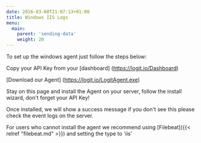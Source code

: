 ```yaml
---
date: 2016-03-08T21:07:13+01:00
title: Windows IIS Logs
menu:
  main:
    parent: 'sending-data'
    weight: 20
---
```


To set up the windows agent just follow the steps below:

Copy your API Key from your [dashboard] (https://logit.io/Dashboard)

[Download our Agent] (https://logit.io/LogitAgent.exe)

Stay on this page and install the Agent on your server, follow the install wizard, don't forget your API Key!

Once installed, we will show a success message if you don't see this please check the event logs on the server.

For users who cannot install the agent we recommend using [Filebeat]({{< relref "filebeat.md" >}}) and setting the type to 'iis'
